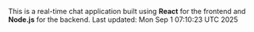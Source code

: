 This is a real-time chat application built using **React** for the frontend and **Node.js** for the backend.
Last updated: Mon Sep  1 07:10:23 UTC 2025
